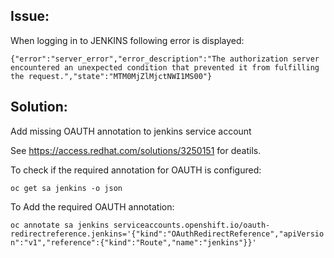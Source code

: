 ## Issue:

When logging in to JENKINS following error is displayed:
```
{"error":"server_error","error_description":"The authorization server encountered an unexpected condition that prevented it from fulfilling the request.","state":"MTM0MjZlMjctNWI1MS00"}
```

## Solution:

Add missing OAUTH annotation to jenkins service account

See https://access.redhat.com/solutions/3250151  for deatils.

To check if the required annotation for OAUTH is configured:

`oc get sa jenkins -o json`

To Add the required OAUTH annotation:

`oc annotate sa jenkins serviceaccounts.openshift.io/oauth-redirectreference.jenkins='{"kind":"OAuthRedirectReference","apiVersion":"v1","reference":{"kind":"Route","name":"jenkins"}}'`

